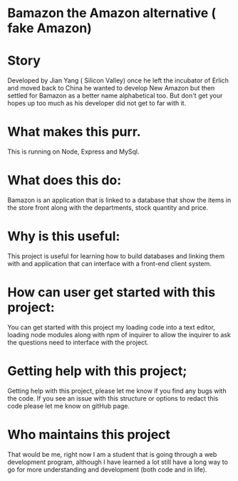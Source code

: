 # Bamazon the Amazon alternative ( fake Amazon)

# Story
Developed by Jian Yang ( Silicon Valley)  once he left the incubator of Erlich and moved back to China he wanted to develop New Amazon but then settled for Bamazon as a better name alphabetical too. But don't get your hopes up too much as his developer did not get to far with it.

# What makes this purr.
This is running on Node, Express and MySql. 

# What does this do:
Bamazon is an application that is linked to a database that show the items in the store front along with the departments, stock quantity and price.

# Why is this useful:
This project is useful for learning how to build databases and linking them with and application that can interface with a front-end client system.

# How can user get started with this project:
You can get started with this project my loading code into a text editor, loading node modules  along with npm of inquirer to allow the inquirer to ask the questions need to interface with the project.

# Getting help with this project;
Getting help with this project, please let me know if you find any bugs with the code. If you see an issue with this structure or options to redact this code please let me know on gitHub page.

# Who maintains this project
That would be me, right now I am a student that is going through a web development program, although I have learned a lot still have a long way to go for more understanding and development (both code and in life).

